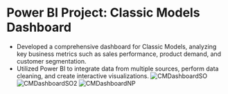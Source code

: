 # Power BI Project: Classic Models Dashboard

- Developed a comprehensive dashboard for Classic Models, analyzing key business metrics such as sales performance, product demand, and customer segmentation.
- Utilized Power BI to integrate data from multiple sources, perform data cleaning, and create interactive visualizations.
  ![CMDashboardSO](https://github.com/user-attachments/assets/9981eaa1-007b-45cb-9a24-b01d7de9021a) 
  ![CMDashboardSO2](https://github.com/user-attachments/assets/d4922967-2beb-4a4a-9070-4bcbe0796ad6)
  ![CMDashboardNP](https://github.com/user-attachments/assets/d40bb3c1-829d-4cc5-a1d9-4b68c0f5403e)
